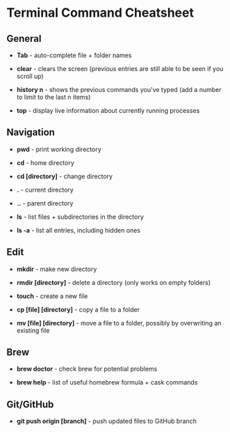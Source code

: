 
# Terminal Command Cheatsheet

## General    

- **Tab** - auto-complete file + folder names   

- **clear** - clears the screen (previous entries are still able to be seen if you scroll up)   

- **history n** - shows the previous commands you've typed (add a number to limit to the last n items)   

- **top** - display live information about currently running processes   


## Navigation    

- **pwd** - print working directory   

- **cd** - home directory   

- **cd [directory]** - change directory   

- **.** - current directory   

- **..** - parent directory   

- **ls** - list files + subdirectories in the directory   

- **ls -a** - list all entries, including hidden ones   


## Edit   

- **mkdir** - make new directory   

- **rmdir [directory]** - delete a directory (only works on empty folders)   

- **touch** - create a new file   

- **cp [file] [directory]** - copy a file to a folder   

- **mv [file] [directory]** - move a file to a folder, possibly by overwriting an existing file   


## Brew    

- **brew doctor** - check brew for potential problems   

- **brew help** - list of useful homebrew formula + cask commands    


## Git/GitHub    

- **git push origin [branch]** - push updated files to GitHub branch   
